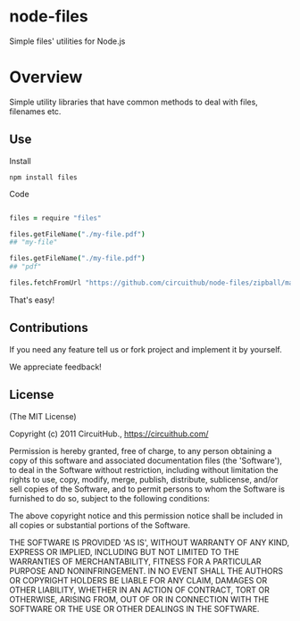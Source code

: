 node-files
==========

Simple files' utilities for Node.js

# Overview

Simple utility libraries that have common methods to deal with files, filenames etc.

## Use

Install

`npm install files`


Code

``` coffee

files = require "files"

files.getFileName("./my-file.pdf")
## "my-file"

files.getFileName("./my-file.pdf")
## "pdf"

files.fetchFromUrl "https://github.com/circuithub/node-files/zipball/master", "./download", (err, path) -> ...


```

That's easy!


## Contributions

If you need any feature tell us or fork project and implement it by yourself.

We appreciate feedback!

## License

(The MIT License)

Copyright (c) 2011 CircuitHub., https://circuithub.com/

Permission is hereby granted, free of charge, to any person obtaining
a copy of this software and associated documentation files (the
'Software'), to deal in the Software without restriction, including
without limitation the rights to use, copy, modify, merge, publish,
distribute, sublicense, and/or sell copies of the Software, and to
permit persons to whom the Software is furnished to do so, subject to
the following conditions:

The above copyright notice and this permission notice shall be
included in all copies or substantial portions of the Software.

THE SOFTWARE IS PROVIDED 'AS IS', WITHOUT WARRANTY OF ANY KIND,
EXPRESS OR IMPLIED, INCLUDING BUT NOT LIMITED TO THE WARRANTIES OF
MERCHANTABILITY, FITNESS FOR A PARTICULAR PURPOSE AND NONINFRINGEMENT.
IN NO EVENT SHALL THE AUTHORS OR COPYRIGHT HOLDERS BE LIABLE FOR ANY
CLAIM, DAMAGES OR OTHER LIABILITY, WHETHER IN AN ACTION OF CONTRACT,
TORT OR OTHERWISE, ARISING FROM, OUT OF OR IN CONNECTION WITH THE
SOFTWARE OR THE USE OR OTHER DEALINGS IN THE SOFTWARE.